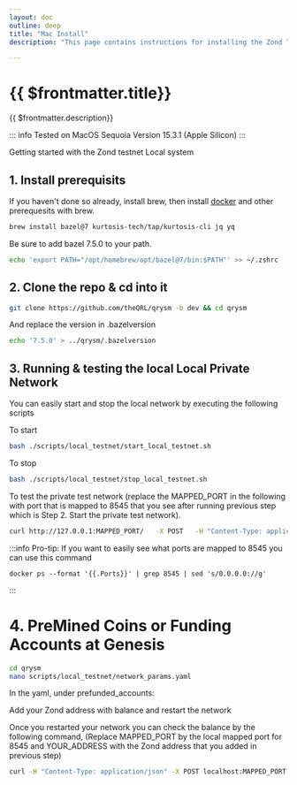 ```yaml
---
layout: doc
outline: deep
title: "Mac Install"
description: "This page contains instructions for installing the Zond Testnet #BUIDL Preview on Mac."

---
```



# {{ $frontmatter.title}}

{{ $frontmatter.description}}

::: info
Tested on MacOS Sequoia Version 15.3.1 (Apple Silicon)
:::


Getting started with the Zond testnet Local system

## 1. Install prerequisits 

If you haven't done so already, install brew, then install [docker](https://docs.docker.com/desktop/setup/install/mac-install/) and other prerequesits with brew.

```bash
brew install bazel@7 kurtosis-tech/tap/kurtosis-cli jq yq
```

Be sure to add bazel 7.5.0 to your path.

```bash
echo 'export PATH="/opt/homebrew/opt/bazel@7/bin:$PATH"' >> ~/.zshrc
```

## 2. Clone the repo & cd into it

```bash
git clone https://github.com/theQRL/qrysm -b dev && cd qrysm
```

And replace the version in .bazelversion

```bash
echo '7.5.0' > ../qrysm/.bazelversion
```

## 3. Running & testing the local Local Private Network

You can easily start and stop the local network by executing the following scripts

To start

```bash
bash ./scripts/local_testnet/start_local_testnet.sh
```

To stop

```bash
bash ./scripts/local_testnet/stop_local_testnet.sh
```

To test the private test network (replace the MAPPED_PORT in the following with port that is mapped to 8545 that you see after running previous step which is Step 2. Start the private test network).

```bash
curl http://127.0.0.1:MAPPED_PORT/   -X POST   -H "Content-Type: application/json"   --data '{"method":"zond_getBlockByNumber","params":["latest", false],"id":1,"jsonrpc":"2.0"}' | jq -e
```

:::info Pro-tip: 
If you want to easily see what ports are mapped to 8545 you can use this command 

```
docker ps --format '{{.Ports}}' | grep 8545 | sed 's/0.0.0.0://g'
```
:::

# 4. PreMined Coins or Funding Accounts at Genesis

```bash
cd qrysm
nano scripts/local_testnet/network_params.yaml
```

In the yaml, under prefunded_accounts:

Add your Zond address with balance and restart the network

Once you restarted your network you can check the balance by the following command, (Replace MAPPED_PORT by the local mapped port for 8545 and YOUR_ADDRESS with the Zond address that you added in previous step)

```bash
curl -H "Content-Type: application/json" -X POST localhost:MAPPED_PORT --data '{"jsonrpc":"2.0","method":"zond_getBalance","params":["YOUR_ADDRESS", "latest"],"id":1}'
```